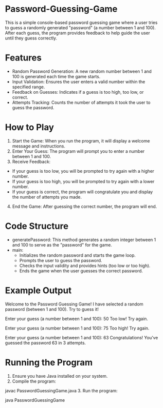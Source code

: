 # Password-Guessing-Game

This is a simple console-based password guessing game where a user tries to guess a randomly generated "password" (a number between 1 and 100). After each guess, the program provides feedback to help guide the user until they guess correctly.

# Features
  - Random Password Generation: A new random number between 1 and 100 is generated each time       the game starts.
  - Input Validation: Ensures the user enters a valid number within the specified range.
  - Feedback on Guesses: Indicates if a guess is too high, too low, or correct.
  - Attempts Tracking: Counts the number of attempts it took the user to guess the password.

# How to Play
1. Start the Game: When you run the program, it will display a welcome message and instructions.
2. Enter Your Guess: The program will prompt you to enter a number between 1 and 100.
3. Receive Feedback:
  - If your guess is too low, you will be prompted to try again with a higher number.
  - If your guess is too high, you will be prompted to try again with a lower number.
  - If your guess is correct, the program will congratulate you and display the number of          attempts you made.
4. End the Game: After guessing the correct number, the program will end.

# Code Structure
  - generatePassword: This method generates a random integer between 1 and 100 to serve as the     "password" for the game.
  - main:
    - Initializes the random password and starts the game loop.
    - Prompts the user to guess the password.
    - Checks the input validity and provides hints (too low or too high).
    - Ends the game when the user guesses the correct password.

# Example Output
Welcome to the Password Guessing Game!
I have selected a random password (between 1 and 100).
Try to guess it!

Enter your guess (a number between 1 and 100): 50
Too low! Try again.

Enter your guess (a number between 1 and 100): 75
Too high! Try again.

Enter your guess (a number between 1 and 100): 63
Congratulations! You've guessed the password 63 in 3 attempts.

# Running the Program
1. Ensure you have Java installed on your system.
2. Compile the program:

javac PasswordGuessingGame.java
3. Run the program:

java PasswordGuessingGame
